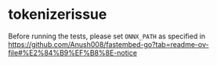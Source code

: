 # tokenizerissue

Before running the tests, please set `ONNX_PATH` as specified in https://github.com/Anush008/fastembed-go?tab=readme-ov-file#%E2%84%B9%EF%B8%8E-notice
